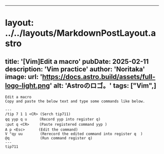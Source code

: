 
---
# layout: ../../layouts/MarkdownPostLayout.astro
title: '[Vim]Edit a macro'
pubDate: 2025-02-11
description: 'Vim practice'
author: 'Noritaka'
image:
    url: 'https://docs.astro.build/assets/full-logo-light.png'
    alt: 'Astroのロゴ。'
tags: ["Vim",]
---


```
Edit a macro
Copy and paste the below text and type some commands like below.

---
/tip 7 1 1 <CR> (Serch tip711)
qq yyp q u 　   (Record yyp into register q)
:put q <CR>　   (Paste registered command yyp )
A p <Esc>　　   (Edit the command)
V "qy uu        (Rerecord the edited command into register q  )
@q              (Run command register q)
---
tip711
```
